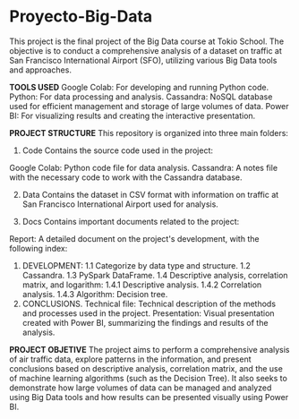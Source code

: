 # Proyecto-Big-Data
This project is the final project of the Big Data course at Tokio School. The objective is to conduct a comprehensive analysis of a dataset on traffic at San Francisco International Airport (SFO), utilizing various Big Data tools and approaches.

**TOOLS USED**
Google Colab: For developing and running Python code.
Python: For data processing and analysis.
Cassandra: NoSQL database used for efficient management and storage of large volumes of data.
Power BI: For visualizing results and creating the interactive presentation.

**PROJECT STRUCTURE**
This repository is organized into three main folders:

1. Code
Contains the source code used in the project:

Google Colab: Python code file for data analysis.
Cassandra: A notes file with the necessary code to work with the Cassandra database.

2. Data
Contains the dataset in CSV format with information on traffic at San Francisco International Airport used for analysis.

3. Docs
Contains important documents related to the project:

Report: A detailed document on the project's development, with the following index:
1. DEVELOPMENT:
1.1 Categorize by data type and structure.
1.2 Cassandra.
1.3 PySpark DataFrame.
1.4 Descriptive analysis, correlation matrix, and logarithm:
1.4.1 Descriptive analysis.
1.4.2 Correlation analysis.
1.4.3 Algorithm: Decision tree.
2. CONCLUSIONS.
Technical file: Technical description of the methods and processes used in the project.
Presentation: Visual presentation created with Power BI, summarizing the findings and results of the analysis.

**PROJECT OBJETIVE**
The project aims to perform a comprehensive analysis of air traffic data, explore patterns in the information, and present conclusions based on descriptive analysis, correlation matrix, and the use of machine learning algorithms (such as the Decision Tree). It also seeks to demonstrate how large volumes of data can be managed and analyzed using Big Data tools and how results can be presented visually using Power BI.
